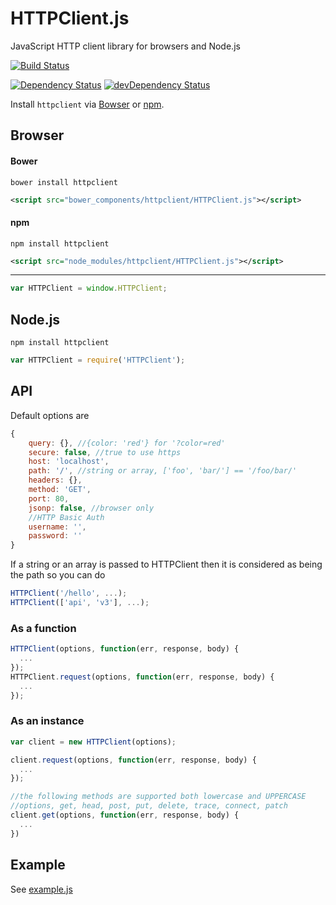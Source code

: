 HTTPClient.js
=============

JavaScript HTTP client library for browsers and Node.js

[![Build Status](https://img.shields.io/travis/sonnyp/HTTPClient.js.svg?style=flat-square)](https://travis-ci.org/sonnyp/HTTPClient.js)

[![Dependency Status](https://img.shields.io/david/sonnyp/HTTPClient.js.svg?style=flat-square)](https://david-dm.org/sonnyp/HTTPClient.js)
[![devDependency Status](https://img.shields.io/david/dev/sonnyp/HTTPClient.js.svg?style=flat-square)](https://david-dm.org/sonnyp/HTTPClient.js#info=devDependencies)

Install ```httpclient``` via [Bowser](https://www.npmjs.com/) or [npm](https://www.npmjs.com/).

## Browser

#### Bower
```bower install httpclient```
```xml
<script src="bower_components/httpclient/HTTPClient.js"></script>
```

#### npm
```npm install httpclient```
```xml
<script src="node_modules/httpclient/HTTPClient.js"></script>
```

*****

```javascript
var HTTPClient = window.HTTPClient;
```

## Node.js
```
npm install httpclient
```
```javascript
var HTTPClient = require('HTTPClient');
```

## API

Default options are
```javascript
{
    query: {}, //{color: 'red'} for '?color=red'
    secure: false, //true to use https
    host: 'localhost',
    path: '/', //string or array, ['foo', 'bar/'] == '/foo/bar/'
    headers: {},
    method: 'GET',
    port: 80,
    jsonp: false, //browser only
    //HTTP Basic Auth
    username: '',
    password: ''
}
```

If a string or an array is passed to HTTPClient then it is considered as being the path so you can do
```javascript
HTTPClient('/hello', ...);
HTTPClient(['api', 'v3'], ...);
```

### As a function
```javascript
HTTPClient(options, function(err, response, body) {
  ...
});
HTTPClient.request(options, function(err, response, body) {
  ...
});
```

### As an instance
```javascript
var client = new HTTPClient(options);

client.request(options, function(err, response, body) {
  ...
});

//the following methods are supported both lowercase and UPPERCASE
//options, get, head, post, put, delete, trace, connect, patch
client.get(options, function(err, response, body) {
  ...
})
```

## Example
See [example.js](https://github.com/sonnyp/HTTPClient.js/blob/master/example/example.js)

